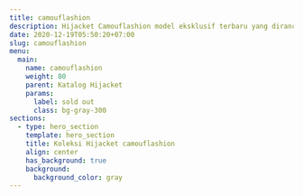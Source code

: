 ```yaml
---
title: camouflashion
description: Hijacket Camouflashion model eksklusif terbaru yang dirancang dengan kombinasi lebih berani bergaya militer camouflage & fashion hijaber yang membuat hijabmu lebih nge-blend secara sempurna dengan Hijacket.
date: 2020-12-19T05:50:20+07:00
slug: camouflashion
menu:
  main:
    name: camouflashion
    weight: 80
    parent: Katalog Hijacket
    params:
      label: sold out
      class: bg-gray-300
sections:
  - type: hero_section
    template: hero_section
    title: Koleksi Hijacket camouflashion
    align: center
    has_background: true
    background:
      background_color: gray
---
```


